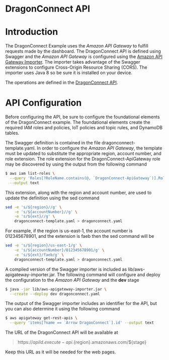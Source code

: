 ---
---
# DragonConnect API

# Introduction

The DragonConnect Example uses the _Amazon API Gateway_ to fulfill requests
made by the dashboard.  The DragonConnect API is defined using Swagger and
the _Amazon API Gateway_ is configured using the
[Amazon API Gateway Importer](https://github.com/awslabs/aws-apigateway-importer).
The importer takes advantage of the Swagger extensions to configure
Cross-Origin Resource Sharing (CORS).  The importer uses Java 8 so be sure
it is installed on your device.

The operations are defined in the [DragonConnect API](./DragonConnectApi.html).

# API Configuration

Before configuring the API, be sure to configure the foundational elements
of the DragonConnect example.  The foundational elements create the required
IAM roles and policies, IoT policies and topic rules, and DynamoDB tables.

The Swagger definition is contained in the file dragonconnect-template.yaml.
In order to configure the _Amazon API Gateway_, the template must be updated
to substitute the appropriate region, account number, and role extension.
The role extension for the DragonConnect-ApiGateway role may be discovered
by using the output from the following command

```sh
$ aws iam list-roles \
  --query 'Roles[?RoleName.contains(@, `DragonConnect-ApiGateway`)].RoleName' \
  --output text
```

This extension, along with the region and account number, are used to
update the definition using the sed command

```sh
sed -e 's/${region}//g' \
    -e 's/${accountNumber}//g' \
    -e 's/${ext}//g' \
    dragonconnect-template.yaml > dragonconnect.yaml
```

For example, if the region is us-east-1, the account number is 012345678901,
and the extension is faeb then the sed command will be

```sh
sed -e 's/${region}/us-east-1/g' \
    -e 's/${accountNumber}/012345678901/g' \
    -e 's/${ext}/faeb/g' \
    dragonconnect-template.yaml > dragonconnect.yaml
```

A compiled version of the Swagger importer is included as
lib/aws-apigateway-importer.jar.  The following command will configure and
deploy the configuration to the _Amazon API Gateway_ and the __dev__ stage

```sh
$ java -jar lib/aws-apigateway-importer.jar \
  --create --deploy dev dragonconnect.yaml
```

The output of the Swagger importer includes an identifier for the API, but
you can also determine it using the following command

```sh
$ aws apigateway get-rest-apis \
  --query 'items[?name == `Arrow DragonConnect`].id' --output text
```

The URL of the DragonConnect API will be available at

> https://${apiId}.execute-api.${region}.amazonaws.com/${stage}

Keep this URL as it will be needed for the web pages.
